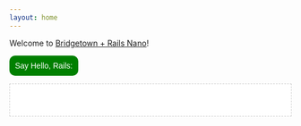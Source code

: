 ```yaml
---
layout: home
---
```


Welcome to [Bridgetown + Rails Nano](https://github.com/jaredcwhite/rails-nano)!

<button id="hello-rails" style="font-size: inherit;padding:10px;background:green;color:white;border:none; border-radius: 10px">Say Hello, Rails:</button>

<div id="rails-result" style="border: 1px dashed #ccc; background: white; padding: 20px">
&nbsp;
</div>
